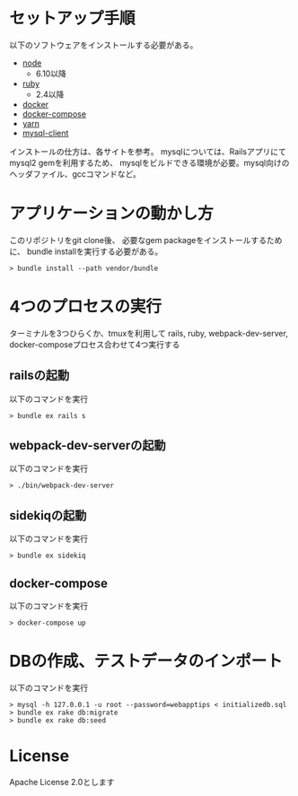 # セットアップ手順

以下のソフトウェアをインストールする必要がある。

- [node](https://nodejs.org)
  - 6.10以降
- [ruby](https://www.ruby-lang.org/)
  - 2.4以降
- [docker](https://www.docker.com/)
- [docker-compose](https://docs.docker.com/compose/)
- [yarn](https://yarnpkg.com/lang/en/)
- [mysql-client](https://dev.mysql.com/doc/refman/5.6/ja/programs-client.html)

インストールの仕方は、各サイトを参考。
mysqlについては、Railsアプリにてmysql2 gemを利用するため、
mysqlをビルドできる環境が必要。mysql向けのヘッダファイル、gccコマンドなど。

# アプリケーションの動かし方

このリポジトリをgit clone後、
必要なgem packageをインストールするために、
bundle installを実行する必要がある。

```
> bundle install --path vendor/bundle
```

# 4つのプロセスの実行

ターミナルを3つひらくか、tmuxを利用して
rails, ruby, webpack-dev-server, docker-composeプロセス合わせて4つ実行する

## railsの起動

以下のコマンドを実行

```
> bundle ex rails s
```

## webpack-dev-serverの起動

以下のコマンドを実行

```
> ./bin/webpack-dev-server
```

## sidekiqの起動

以下のコマンドを実行

```
> bundle ex sidekiq
```

## docker-compose

以下のコマンドを実行

```
> docker-compose up
```

# DBの作成、テストデータのインポート

以下のコマンドを実行

```
> mysql -h 127.0.0.1 -u root --password=webapptips < initializedb.sql
> bundle ex rake db:migrate
> bundle ex rake db:seed
```

# License

Apache License 2.0とします
